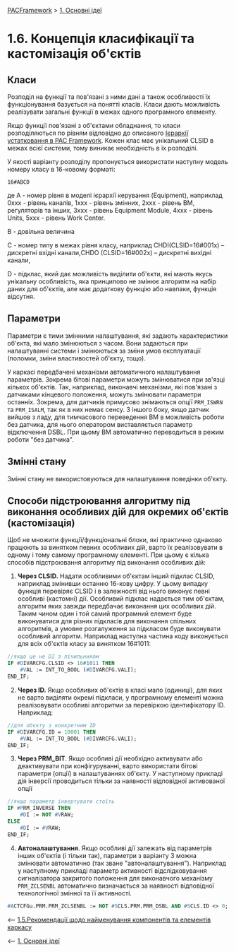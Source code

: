 [PACFramework](../README.md) > [1. Основні ідеї ](README.md)

# 1.6. Концепція класифікації та кастомізація об'єктів

## Класи

Розподіл на функції та пов'язані з ними дані а також особливості їх функціонування базується на понятті класів. Класи дають можливість реалізувати загальні функції в межах одного програмного елементу. 

Якщо функції пов'язані з об'єктами обладнання, то класи розподіляються по рівням відповідно до описаного [Ієрархії устатковання в PAC Framework](1_3_equip.md). Кожен клас має унікальний CLSID в межах всієї системи, тому виникає необхідність в їх розподілі.

У якості варіанту розподілу пропонується використати наступну модель номеру класу в 16-ковому форматі:

```
16#ABCD  
```

де A - номер рівня в моделі ієрархії керування (Equipment), наприклад 0xxx - рівень каналів, 1xxx - рівень змінних, 2xxx - рівень ВМ, регуляторів та інших, 3xxx - рівень Equipment Module, 4xxx - рівень Units, 5xxx - рівень Work Center.    

B - довільна величина

C - номер типу в межах рівня класу, наприклад  CHDI(CLSID=16#001x) – дискретні вхідні канали,CHDO (CLSID=16#002x) – дискретні вихідні канали,

D - підклас, який дає можливість виділити об'єкти, які мають якусь унікальну особливість, яка принципово не змінює алгоритм на набір даних для об'єктів, але має додаткову функцію або навпаки, функція відсутня.    

## Параметри 

Параметри є тими змінними налаштування, які задають характеристики об'єкта, які мало змінюються з часом. Вони задаються при налаштуванні системи і змінюються за зміни умов експлуатації (поломки, зміни властивостей об'єкту, тощо). 

У каркасі передбачені механізми автоматичного налаштування параметрів. Зокрема бітові параметри можуть змінюватися при зв'язці кількох об'єктів. Так, наприклад, виконавчі механізми, які пов'язані з датчиками кінцевого положення, можуть змінювати параметри останніх. Зокрема, для датчиків примусово знімаються опції `PRM_ISWRN` та `PRM_ISALM`, так як в них немає сенсу. З іншого боку, якщо датчик вийшов з ладу, для тимчасового переведення ВМ в можливість роботи без датчика, для нього оператором виставляється параметр відключення DSBL. При цьому ВМ автоматично переводиться в режим роботи "без датчика".      

## Змінні стану

Змінні стану не використовуються для налаштування поведінки об'єкту.               

## Способи підстроювання алгоритму під виконання особливих дій для окремих об'єктів (кастомізація) 

Щоб не множити функції/функціональні блоки, які практично однаково працюють за винятком певних особливих дій, варто їх реалізовувати в одному і тому самому програмному елементі. При цьому є кілька способів підстроювання алгоритму під виконання особливих дій:

1) **Через CLSID.** Надати особливими об'єктам інший підклас CLSID, наприклад змінивши останню 16-кову цифру. У цьому випадку функція перевіряє CLSID і в залежності від нього виконує певні особливі (кастомні) дії. Особливий підклас надається тим об'єктам, алгоритм яких завжди передбачає виконання цих особливих дій. Таким чином один і той самий програмний елемент буде виконуватися для різних підкласів для виконання спільних алгоритмів, а умовне розгалуження за підкласом буде виконувати особливий алгоритм. Наприклад наступна частина коду виконується для всіх об'єктів класу за винятком 16#1011:

```pascal
//якщо це не DI з лічильником
IF #DIVARCFG.CLSID <> 16#1011 THEN
	#VAL := INT_TO_BOOL (#DIVARCFG.VALI);
END_IF;
```

2) **Через ID.** Якщо особливих об'єктів в класі мало (одиниці), для яких не варто виділяти окремі підкласи, у програмному елементі можна реалізовувати особливі алгоритми за перевіркою ідентифікатору ID. Наприклад:

```pascal
//для обєкту з конкретним ID
IF #DIVARCFG.ID = 10001 THEN
	#VAL := INT_TO_BOOL (#DIVARCFG.VALI);
END_IF;
```

3) **Через PRM_BIT**. Якщо особливі дії необхідно активувати або деактивувати при конфігуруванні, варто використати бітові параметри (опції) в налаштуваннях об'єкту. У наступному прикладі дія інверсії проводиться тільки за наявності відповідної активованої опції 

```pascal
//якщо параметр інвертувати стоїть
IF #PRM_INVERSE THEN
	#DI := NOT #VRAW;
ELSE
	#DI := #VRAW;
END_IF;
```

4) **Автоналаштування**. Якщо особливі дії залежать від параметрів інших об'єктів (і тільки так), параметри з варіанту 3 можна змінювати автоматично (так зване "автоналаштування"). Наприклад у наступному прикладі параметр активності відслідковування сигналізатора закритого положення для виконавчого механізму `PRM_ZCLSENBL` автоматично визначається за наявності відповідної технологічної змінної та її активності. 

```pascal
#ACTCFGu.PRM.PRM_ZCLSENBL := NOT #SCLS.PRM.PRM_DSBL AND #SCLS.ID <> 0;
```



<-- [1.5.Рекомендації щодо найменування компонентів та елементів каркасу](1_5_naming.md)

<-- [1. Основні ідеї ](README.md)
